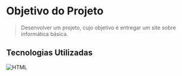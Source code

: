 # **Objetivo do Projeto** # 
> Desenvolver um projeto, cujo objetivo é entregar um site sobre informática básica.

## Tecnologias Utilizadas
![HTML](https://www.google.com/url?sa=i&url=https%3A%2F%2Fapexensino.com.br%2Fbase-da-programacao-front-end%2F&psig=AOvVaw06N57hKJFvSLLKCeDwBEU-&ust=1680119648705000&source=images&cd=vfe&ved=0CBAQjRxqFwoTCNDKtsmz__0CFQAAAAAdAAAAABAI)